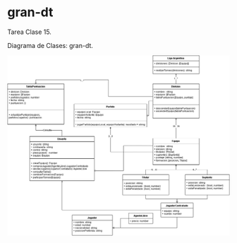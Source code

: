 # gran-dt

<p>Tarea Clase 15. </p>
<p>Diagrama de Clases: gran-dt.</p>

![Alt Diagrama de clases gran-dt](images/gran-dt3.drawio.png)
